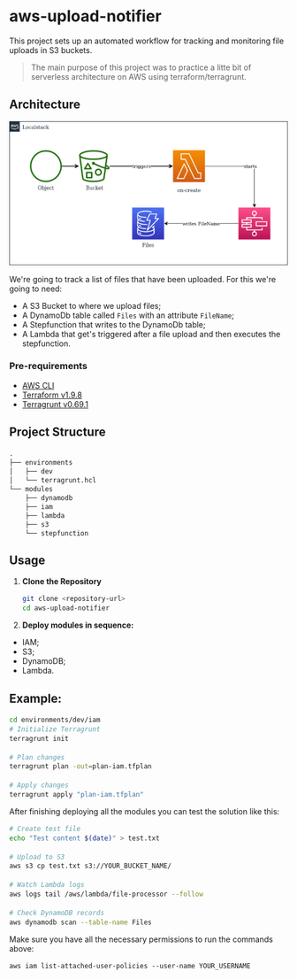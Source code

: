 # aws-upload-notifier

This project sets up an automated workflow for tracking and monitoring file uploads in S3 buckets. 

> The main purpose of this project was to practice a litte bit of serverless architecture on AWS using terraform/terragrunt.

## Architecture

![Architecture](assignment.drawio.png)

We're going to track a list of files that have been uploaded. For this we're going to need:
- A S3 Bucket to where we upload files;
- A DynamoDb table called `Files` with an attribute `FileName`;
- A Stepfunction that writes to the DynamoDb table;
- A Lambda that get's triggered after a file upload and then executes the stepfunction.

### Pre-requirements
- [AWS CLI](https://aws.amazon.com/cli/)
- [Terraform v1.9.8](https://www.terraform.io/)
- [Terragrunt v0.69.1](https://terragrunt.gruntwork.io/)

## Project Structure
```
.
├── environments
│   ├── dev
│   └── terragrunt.hcl
└── modules
    ├── dynamodb
    ├── iam
    ├── lambda
    ├── s3
    └── stepfunction
```

## Usage

1. **Clone the Repository**
   ```bash
   git clone <repository-url>
   cd aws-upload-notifier
   ```
2. **Deploy modules in sequence:**
* IAM;
* S3;
* DynamoDB;
* Lambda.   

## Example:
```bash
cd environments/dev/iam 
# Initialize Terragrunt
terragrunt init

# Plan changes
terragrunt plan -out=plan-iam.tfplan

# Apply changes
terragrunt apply "plan-iam.tfplan"
```

After finishing deploying all the modules you can test the solution like this:

```bash
# Create test file
echo "Test content $(date)" > test.txt

# Upload to S3
aws s3 cp test.txt s3://YOUR_BUCKET_NAME/

# Watch Lambda logs
aws logs tail /aws/lambda/file-processor --follow

# Check DynamoDB records
aws dynamodb scan --table-name Files
```

Make sure you have all the necessary permissions to run the commands above:

```
aws iam list-attached-user-policies --user-name YOUR_USERNAME
```
